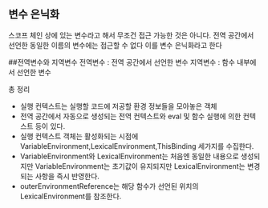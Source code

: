 ## 변수 은닉화
스코프 체인 상에 있는 변수라고 해서 무조건 접근 가능한 것은 아니다.
전역 공간에서 선언한 동일한 이름의 변수에는 접근할 수 없다 이를 변수 은닉화라고 한다

##전역변수와 지역변수
전역변수 : 전역 공간에서 선언한 변수
지역변수 : 함수 내부에서 선언한 변수

총 정리
- 실행 컨텍스트는 실행할 코드에 저공할 환경 정보들을 모아놓은 객체
- 전역 공간에서 자동으로 생성되는 전역 컨텍스트와 eval 및 함수 실행에 의한 컨텍스트 등이 있다.
- 실행 컨텍스트 객체는 활성화되는 시점에 VariableEnvironment,LexicalEnvironment,ThisBinding 세가지를 수집한다.
- VariableEnvironment와 LexicalEnvironment는 처음엔 동일한 내용으로 생성되지만 VariableEnvironment는 초기값이 유지되지만 LexicalEnvironment는 변경되는 사항을 즉시 반영한다.
- outerEnvironmentReference는 해당 함수가 선언된 위치의 LexicalEnvironment를 참조한다.
